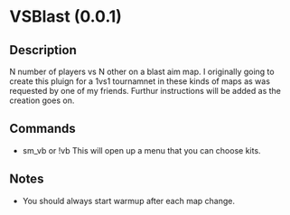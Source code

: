 # VSBlast (0.0.1)

## Description
N number of players vs N other on a blast aim map.
I originally going to create this pluign for a 1vs1 tournamnet in these kinds of maps as was requested by one of my friends.
Furthur instructions will be added as the creation goes on.

## Commands

- sm_vb or !vb
This will open up a menu that you can choose kits.

## Notes

- You should always start warmup after each map change.